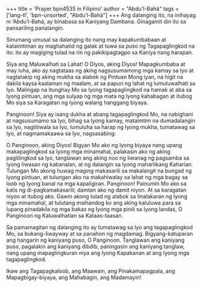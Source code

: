 +++
title = 'Prayer bpn4535 in Filipino'
author = "Abdu'l-Bahá"
tags = ['lang-tl', 'bpn-unsorted', "Abdu'l-Bahá"]
+++
Ang dalanging ito, na inihayag ni ‘Abdu’l-Bahá, ay binabasa sa Kaniyang Dambana. Ginagamit din ito sa pansariling panalangin.

Sinumang umusal sa dalanging ito nang may kapakumbabaan at kataimtiman ay maghahatid ng galak at tuwa sa puso ng Tagapaglingkod na ito: ito ay magiging tulad na rin ng pakikipagtagpo sa Kaniya nang harapan.

Siya ang Maluwalhati sa Lahat! O Diyos, aking Diyos! Mapagkumbaba at may luha, ako ay nagtataas ng aking nagsusumamong mga kamay sa Iyo at nagtatakip ng aking mukha sa alabok ng Pintuan Mong iyan, na higit na dakila kaysa kaalaman ng maalam, at sa papuri ng lahat ng lumuluwalhati sa Iyo. Malingap na itunghay Mo sa Iyong tagapaglingkod na hamak at aba sa Iyong pintuan, ang mga sulyap ng mga mata ng Iyong kahabagan at itubog Mo siya sa Karagatan ng Iyong walang hanggang biyaya.

Panginoon! Siya ay isang dukha at abang tagapaglingkod Mo, na nabighani at nagsusumamo sa Iyo, bihag sa Iyong kamay, mataimtim na dumadalangin sa Iyo, nagtitiwala sa Iyo, lumuluha sa harap ng Iyong mukha, tumatawag sa Iyo, at nagmamakaawa sa Iyo, nagsasabing:

O Panginoon, aking Diyos! Bigyan Mo ako ng Iyong biyaya nang upang makapaglingkod sa Iyong mga minamahal, palakasin ako ng aking paglilingkod sa Iyo, tanglawan ang aking noo ng liwanag ng pagsamba sa Iyong liwasan ng kabanalan, at ng dalangin sa Iyong maharlikang Kaharian. Tulungan Mo akong huwag maging makasarili sa makalangit na bungad ng Iyong pintuan, at tulungan ako na makahiwalay sa lahat ng mga bagay sa loob ng Iyong banal na mga kapaligiran. Panginoon! Painumin Mo ako sa kalis ng di-pagkamakasarili; damtan ako ng damit niyon. At sa karagatan niyon at itubog ako. Gawin akong tulad ng alabok sa linalakaran ng Iyong mga minamahal, at tulutang maihandog ko ang aking kaluluwa para sa lupang pinadakila ng mga bakas ng Iyong mga pinili sa Iyong landas, O Panginoon ng Kaluwalhatian sa Kataas-taasan.

Sa pamamagitan ng dalanging ito ay tumatawag sa Iyo ang tagapaglingkod Mo, sa bukang-liwayway at sa panahon ng magdamag. Bigyang-katuparan ang hangarin ng kaniyang puso, O Panginoon. Tanglawan ang kaniyang puso, pagalakin ang kaniyang dibdib, paningasin ang kaniyang tanglaw, nang upang mapaglingkuran niya ang Iyong Kapakanan at ang Iyong mga tagapaglingkod.

Ikaw ang Tagapagkaloob, ang Maawain, ang Pinakamapagpala, ang Mapagbigay-biyaya, ang Mahabagin, ang Madamayin!
